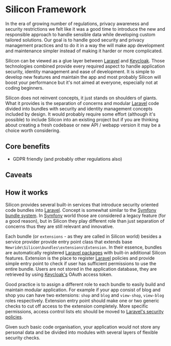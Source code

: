 # Silicon Framework

In the era of growing number of regulations, privacy awareness and security
restrictions we felt like it was a good time to introduce the new and
responsible approach to handle sensible data while developing custom tailored
solutions. Our goal is to handle good security and privacy management practices 
and to do it in a way the will make app development and maintenance simpler 
instead of making it harder or more complicated.

Silicon can be viewed as a glue layer between [Laravel](https://laravel.com/) 
and [Keycloak](https://www.keycloak.org). Those technologies combined
provide every required aspect to handle application security, identity 
management and ease of development. It is simple to develop new features and
maintain the app and most probably Silicon will boost your performance but
it's not aimed at everyone, especially not at coding beginners.

Silicon does not reinvent concepts, it just stands on shoulders of giants. 
What it provides is the separation of concerns and modular 
[Laravel](https://laravel.com/) code divided into bundles with security and
identity management concepts included by design. It would probably require
some effort (although it's possible) to include Silicon into an existing 
project but if you are thinking about creating a fresh codebase or new API / 
webapp version it may be a choice worth considering.

## Core benefits

* GDPR friendly (and probably other regulations also)

## Caveats

## How it works

Silicon provides several built-in services that introduce security oriented
code bundles into [Laravel](https://laravel.com/). Concept is somewhat similar
to the [Symfony bundle system](https://symfony.com/doc/3.3/bundles.html). In
[Symfony](https://symfony.com/) world those are considered a legacy feature 
(for a good reason), but in Silicon they play different role than just 
separation of concerns thus they are still relevant and innovative.

Each bundle (or `extensions` - as they are called in Silicon world) besides
a service provider provide entry point class that extends base
`Newride\Silicon\bundles\extensions\Extension`. In their essence, bundles are
automatically registered [Laravel packages](https://laravel.com/docs/5.6/packages)
with built-in additional Silicon features. Extension is the place to register 
[Laravel](https://laravel.com/) policies and provide simple entry point to
check if user has sufficient permissions to use the entire bundle. Users are 
not stored in the application database, they are retrieved by using 
[Keycloak's](https://www.keycloak.org) OAuth access token.

Good practice is to assign a different role to each bundle to easily build
and maintain modular application. For example if your app consist of blog and 
shop you can have two extensions: `shop` and `blog` and `view-shop`, 
`view-blog` roles respectively. Extension entry point should make one or two 
generic checks to cut off access to the extension completely. More specific
permissions, access control lists etc should be moved to 
[Laravel's security policies](https://laravel.com/docs/5.6/authorization#creating-policies).

Given such basic code organisation, your application would not store any 
personal data and be divided into modules with several layers of flexible
security checks.
